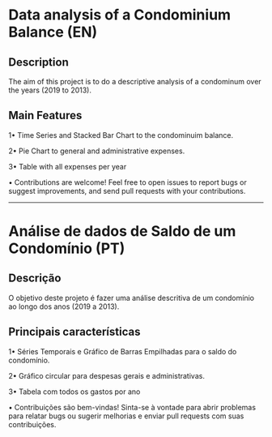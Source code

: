 # Data analysis of a Condominium Balance (EN)

## Description
The aim of this project is to do a descriptive analysis of a condominum over the years (2019 to 2013).

## Main Features
1• Time Series and Stacked Bar Chart to the condominuim balance.

2• Pie Chart to general and administrative expenses.

3• Table with all expenses per year

• Contributions are welcome! Feel free to open issues to report bugs or suggest improvements, and send pull requests with your contributions.

___________________________________________________
# Análise de dados de Saldo de um Condomínio (PT)

## Descrição
O objetivo deste projeto é fazer uma análise descritiva de um condomínio ao longo dos anos (2019 a 2013).

## Principais características
1• Séries Temporais e Gráfico de Barras Empilhadas para o saldo do condomínio.

2• Gráfico circular para despesas gerais e administrativas.

3• Tabela com todos os gastos por ano

• Contribuições são bem-vindas! Sinta-se à vontade para abrir problemas para relatar bugs ou sugerir melhorias e enviar pull requests com suas contribuições.
